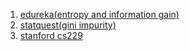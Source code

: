 1. <a href="https://www.youtube.com/watch?v=qDcl-FRnwSU&t=2435s">edureka(entropy and information gain)</a>
2. <a href="https://www.youtube.com/watch?v=7VeUPuFGJHk&t=391s">statquest(gini impurity)</a>
3. <a href="https://www.youtube.com/watch?v=wr9gUr-eWdA&list=PLoROMvodv4rMiGQp3WXShtMGgzqpfVfbU&index=10">stanford cs229</a>

